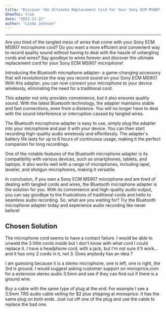 ```yaml
---
title: "Discover the Ultimate Replacement Cord for Your Sony ECM MS907 - Say Goodbye to Wires Forever!"
ShowToc: true 
date: "2022-11-22"
author: "Linda Johnson"
---
```

*****
Are you tired of the tangled mess of wires that come with your Sony ECM MS907 microphone cord? Do you want a more efficient and convenient way to record quality sound without having to deal with the hassle of untangling cords and wires? Say goodbye to wires forever and discover the ultimate replacement cord for your Sony ECM MS907 microphone!

Introducing the Bluetooth microphone adapter- a game-changing accessory that will revolutionize the way you record sound on your Sony ECM MS907. With this adapter, you can now connect your microphone to your device wirelessly, eliminating the need for a traditional cord.

This adapter not only provides convenience, but it also ensures quality sound. With the latest Bluetooth technology, the adapter maintains stable and fast connections, even from a distance. You will no longer have to deal with the sound interference or interruption caused by tangled wires.

The Bluetooth microphone adapter is easy to use, simply plug the adapter into your microphone and pair it with your device. You can then start recording high-quality audio wirelessly and effortlessly. The adapter's battery life lasts for up to 6 hours of continuous usage, making it the perfect companion for long recordings.

One of the notable features of the Bluetooth microphone adapter is its compatibility with various devices, such as smartphones, tablets, and laptops. It also works well with a range of microphones, including lapel, lavalier, and shotgun microphones, making it versatile.

In conclusion, if you own a Sony ECM MS907 microphone and are tired of dealing with tangled cords and wires, the Bluetooth microphone adapter is the solution for you. With its convenience and high-quality audio output, you can say goodbye to the frustrations of traditional cords and hello to seamless audio recording. So, what are you waiting for? Try the Bluetooth microphone adapter today and experience audio recording like never before!


## Chosen Solution
 The microphone cord seems to have a contact failure. I would be able to unweld the 3 little cords inside but I don't know with what cord I could replace it. I have a headphone cord, with a jack, but I'm not sure it'll work... and it has only 2 cords in it, not 3.
Does anybody has an idea ?

 I am guessing because it is a stereo microphone, one is left, one is right, the 3rd is ground. I would suggest asking customer support on monoprice.com for a extension stereo audio 3.5mm and see if they can find out if there is a ground wire.

 Buy a cable with the same type of plug at the end.
For example I see a 3.5mm TRS audio cable selling for $2 plus shipping at monoprice. It has the same plug on both ends.
Just cut off one of the plug and use the cable to replace the bad one.




